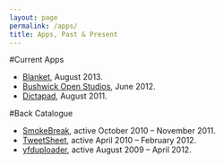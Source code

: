 ```yaml
---
layout: page
permalink: /apps/
title: Apps, Past & Present
---
```


#Current Apps

* [Blanket](/apps/blanket), August 2013.
* [Bushwick Open Studios](/apps/openstudios), June 2012.
* [Dictapad](/apps/dictapad), August 2011.

#Back Catalogue

* [SmokeBreak](/apps/smokebreak), active October 2010 – November 2011.
* [TweetSheet](/apps/tweetsheet), active April 2010 – February 2012.
* [yfduploader](/apps/yfduploader), active August 2009 – April 2012.
